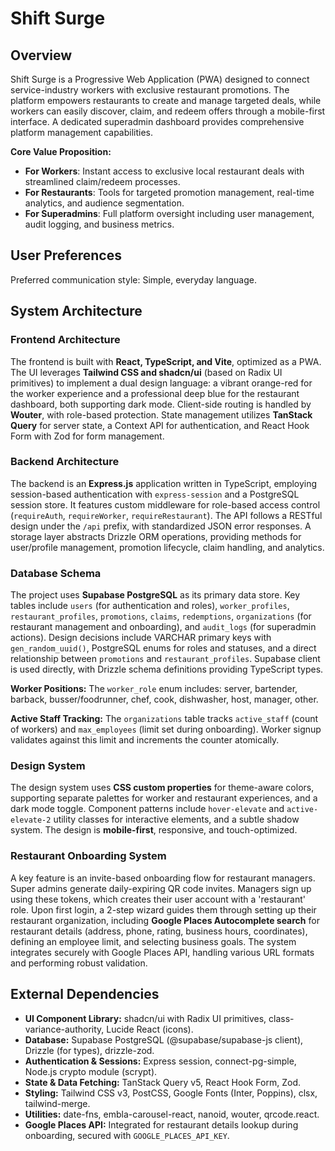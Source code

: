 # Shift Surge

## Overview

Shift Surge is a Progressive Web Application (PWA) designed to connect service-industry workers with exclusive restaurant promotions. The platform empowers restaurants to create and manage targeted deals, while workers can easily discover, claim, and redeem offers through a mobile-first interface. A dedicated superadmin dashboard provides comprehensive platform management capabilities.

**Core Value Proposition:**
- **For Workers**: Instant access to exclusive local restaurant deals with streamlined claim/redeem processes.
- **For Restaurants**: Tools for targeted promotion management, real-time analytics, and audience segmentation.
- **For Superadmins**: Full platform oversight including user management, audit logging, and business metrics.

## User Preferences

Preferred communication style: Simple, everyday language.

## System Architecture

### Frontend Architecture

The frontend is built with **React, TypeScript, and Vite**, optimized as a PWA. The UI leverages **Tailwind CSS and shadcn/ui** (based on Radix UI primitives) to implement a dual design language: a vibrant orange-red for the worker experience and a professional deep blue for the restaurant dashboard, both supporting dark mode. Client-side routing is handled by **Wouter**, with role-based protection. State management utilizes **TanStack Query** for server state, a Context API for authentication, and React Hook Form with Zod for form management.

### Backend Architecture

The backend is an **Express.js** application written in TypeScript, employing session-based authentication with `express-session` and a PostgreSQL session store. It features custom middleware for role-based access control (`requireAuth`, `requireWorker`, `requireRestaurant`). The API follows a RESTful design under the `/api` prefix, with standardized JSON error responses. A storage layer abstracts Drizzle ORM operations, providing methods for user/profile management, promotion lifecycle, claim handling, and analytics.

### Database Schema

The project uses **Supabase PostgreSQL** as its primary data store. Key tables include `users` (for authentication and roles), `worker_profiles`, `restaurant_profiles`, `promotions`, `claims`, `redemptions`, `organizations` (for restaurant management and onboarding), and `audit_logs` (for superadmin actions). Design decisions include VARCHAR primary keys with `gen_random_uuid()`, PostgreSQL enums for roles and statuses, and a direct relationship between `promotions` and `restaurant_profiles`. Supabase client is used directly, with Drizzle schema definitions providing TypeScript types.

**Worker Positions:** The `worker_role` enum includes: server, bartender, barback, busser/foodrunner, chef, cook, dishwasher, host, manager, other.

**Active Staff Tracking:** The `organizations` table tracks `active_staff` (count of workers) and `max_employees` (limit set during onboarding). Worker signup validates against this limit and increments the counter atomically.

### Design System

The design system uses **CSS custom properties** for theme-aware colors, supporting separate palettes for worker and restaurant experiences, and a dark mode toggle. Component patterns include `hover-elevate` and `active-elevate-2` utility classes for interactive elements, and a subtle shadow system. The design is **mobile-first**, responsive, and touch-optimized.

### Restaurant Onboarding System

A key feature is an invite-based onboarding flow for restaurant managers. Super admins generate daily-expiring QR code invites. Managers sign up using these tokens, which creates their user account with a 'restaurant' role. Upon first login, a 2-step wizard guides them through setting up their restaurant organization, including **Google Places Autocomplete search** for restaurant details (address, phone, rating, business hours, coordinates), defining an employee limit, and selecting business goals. The system integrates securely with Google Places API, handling various URL formats and performing robust validation.

## External Dependencies

-   **UI Component Library:** shadcn/ui with Radix UI primitives, class-variance-authority, Lucide React (icons).
-   **Database:** Supabase PostgreSQL (@supabase/supabase-js client), Drizzle (for types), drizzle-zod.
-   **Authentication & Sessions:** Express session, connect-pg-simple, Node.js crypto module (scrypt).
-   **State & Data Fetching:** TanStack Query v5, React Hook Form, Zod.
-   **Styling:** Tailwind CSS v3, PostCSS, Google Fonts (Inter, Poppins), clsx, tailwind-merge.
-   **Utilities:** date-fns, embla-carousel-react, nanoid, wouter, qrcode.react.
-   **Google Places API:** Integrated for restaurant details lookup during onboarding, secured with `GOOGLE_PLACES_API_KEY`.